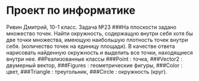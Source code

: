 # Проект по информатике

Ривин Дмитрий, 10-1 класс.
Задача №23
###На плоскости задано множество точек. Найти окружность, содержащую внутри себя хотя бы две точки множества, имеющую наибольшую плотность точек внутри себя. (количество точек на единицу площади). В качестве ответа нарисовать найденную окружность и выделить все точки, находящиеся внутри нее.
##Реализованные классы
###Point : точка, 
###Vector2 : двумерный вектор,
###Figures : геометрические фигуры,
###Color : цвет,
###Triangle : треугольник,
###Circle : окружность (круг).


